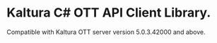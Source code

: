 # Kaltura C# OTT API Client Library.
Compatible with Kaltura OTT server version 5.0.3.42000 and above.
